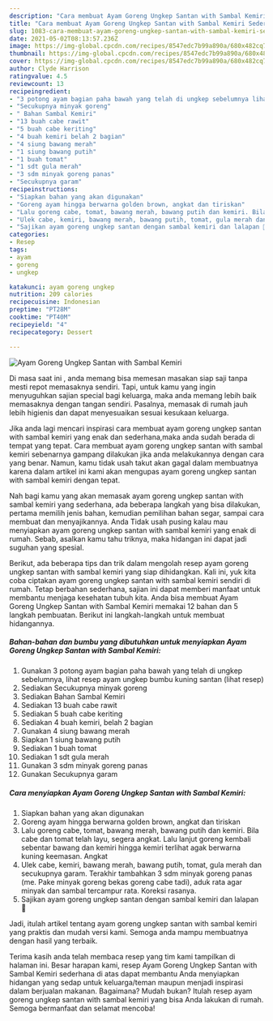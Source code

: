 ```yaml
---
description: "Cara membuat Ayam Goreng Ungkep Santan with Sambal Kemiri Sederhana dan Mudah Dibuat"
title: "Cara membuat Ayam Goreng Ungkep Santan with Sambal Kemiri Sederhana dan Mudah Dibuat"
slug: 1083-cara-membuat-ayam-goreng-ungkep-santan-with-sambal-kemiri-sederhana-dan-mudah-dibuat
date: 2021-05-02T08:13:57.236Z
image: https://img-global.cpcdn.com/recipes/8547edc7b99a890a/680x482cq70/ayam-goreng-ungkep-santan-with-sambal-kemiri-foto-resep-utama.jpg
thumbnail: https://img-global.cpcdn.com/recipes/8547edc7b99a890a/680x482cq70/ayam-goreng-ungkep-santan-with-sambal-kemiri-foto-resep-utama.jpg
cover: https://img-global.cpcdn.com/recipes/8547edc7b99a890a/680x482cq70/ayam-goreng-ungkep-santan-with-sambal-kemiri-foto-resep-utama.jpg
author: Clyde Harrison
ratingvalue: 4.5
reviewcount: 13
recipeingredient:
- "3 potong ayam bagian paha bawah yang telah di ungkep sebelumnya lihat resep ayam ungkep bumbu kuning santan           lihat resep"
- "Secukupnya minyak goreng"
- " Bahan Sambal Kemiri"
- "13 buah cabe rawit"
- "5 buah cabe keriting"
- "4 buah kemiri belah 2 bagian"
- "4 siung bawang merah"
- "1 siung bawang putih"
- "1 buah tomat"
- "1 sdt gula merah"
- "3 sdm minyak goreng panas"
- "Secukupnya garam"
recipeinstructions:
- "Siapkan bahan yang akan digunakan"
- "Goreng ayam hingga berwarna golden brown, angkat dan tiriskan"
- "Lalu goreng cabe, tomat, bawang merah, bawang putih dan kemiri. Bila cabe dan tomat telah layu, segera angkat. Lalu lanjut goreng kembali sebentar bawang dan kemiri hingga kemiri terlihat agak berwarna kuning keemasan. Angkat"
- "Ulek cabe, kemiri, bawang merah, bawang putih, tomat, gula merah dan secukupnya garam. Terakhir tambahkan 3 sdm minyak goreng panas (me. Pake minyak goreng bekas goreng cabe tadi), aduk rata agar minyak dan sambal tercampur rata. Koreksi rasanya."
- "Sajikan ayam goreng ungkep santan dengan sambal kemiri dan lalapan 🤗"
categories:
- Resep
tags:
- ayam
- goreng
- ungkep

katakunci: ayam goreng ungkep 
nutrition: 209 calories
recipecuisine: Indonesian
preptime: "PT28M"
cooktime: "PT40M"
recipeyield: "4"
recipecategory: Dessert

---
```



![Ayam Goreng Ungkep Santan with Sambal Kemiri](https://img-global.cpcdn.com/recipes/8547edc7b99a890a/680x482cq70/ayam-goreng-ungkep-santan-with-sambal-kemiri-foto-resep-utama.jpg)

Di masa  saat ini , anda memang bisa memesan masakan siap saji tanpa mesti repot memasaknya sendiri. Tapi, untuk kamu yang ingin menyuguhkan sajian special bagi keluarga, maka anda memang lebih baik memasaknya dengan tangan sendiri. Pasalnya, memasak di rumah jauh lebih higienis dan dapat menyesuaikan sesuai kesukaan keluarga.

Jika anda lagi mencari inspirasi cara membuat ayam goreng ungkep santan with sambal kemiri yang enak dan sederhana,maka anda sudah berada di tempat yang tepat. Cara membuat ayam goreng ungkep santan with sambal kemiri  sebenarnya gampang dilakukan jika anda melakukannya dengan cara yang benar. Namun, kamu tidak usah takut akan gagal dalam membuatnya 
karena dalam artikel ini kami akan mengupas ayam goreng ungkep santan with sambal kemiri dengan tepat.  



Nah bagi kamu yang akan memasak ayam goreng ungkep santan with sambal kemiri yang sederhana, ada beberapa langkah yang bisa dilakukan, pertama memilih jenis bahan, kemudian pemilihan bahan segar, sampai cara membuat dan menyajikannya. Anda Tidak usah pusing kalau mau menyiapkan ayam goreng ungkep santan with sambal kemiri yang enak di rumah. Sebab, asalkan kamu  tahu triknya, maka hidangan ini dapat jadi suguhan yang spesial.

Berikut, ada beberapa tips dan trik dalam mengolah resep ayam goreng ungkep santan with sambal kemiri yang siap dihidangkan. Kali ini, yuk kita coba ciptakan ayam goreng ungkep santan with sambal kemiri sendiri di rumah. Tetap berbahan sederhana, sajian ini dapat memberi manfaat untuk membantu menjaga kesehatan tubuh kita. Anda bisa membuat Ayam Goreng Ungkep Santan with Sambal Kemiri memakai 12 bahan dan 5 langkah pembuatan. Berikut ini langkah-langkah untuk membuat hidangannya.

<!--inarticleads1-->

##### Bahan-bahan dan bumbu yang dibutuhkan untuk menyiapkan Ayam Goreng Ungkep Santan with Sambal Kemiri:

1. Gunakan 3 potong ayam bagian paha bawah yang telah di ungkep sebelumnya, lihat resep ayam ungkep bumbu kuning santan           (lihat resep)
1. Sediakan Secukupnya minyak goreng
1. Sediakan  Bahan Sambal Kemiri
1. Sediakan 13 buah cabe rawit
1. Sediakan 5 buah cabe keriting
1. Sediakan 4 buah kemiri, belah 2 bagian
1. Gunakan 4 siung bawang merah
1. Siapkan 1 siung bawang putih
1. Sediakan 1 buah tomat
1. Sediakan 1 sdt gula merah
1. Gunakan 3 sdm minyak goreng panas
1. Gunakan Secukupnya garam




<!--inarticleads2-->

##### Cara menyiapkan Ayam Goreng Ungkep Santan with Sambal Kemiri:

1. Siapkan bahan yang akan digunakan
1. Goreng ayam hingga berwarna golden brown, angkat dan tiriskan
1. Lalu goreng cabe, tomat, bawang merah, bawang putih dan kemiri. Bila cabe dan tomat telah layu, segera angkat. Lalu lanjut goreng kembali sebentar bawang dan kemiri hingga kemiri terlihat agak berwarna kuning keemasan. Angkat
1. Ulek cabe, kemiri, bawang merah, bawang putih, tomat, gula merah dan secukupnya garam. Terakhir tambahkan 3 sdm minyak goreng panas (me. Pake minyak goreng bekas goreng cabe tadi), aduk rata agar minyak dan sambal tercampur rata. Koreksi rasanya.
1. Sajikan ayam goreng ungkep santan dengan sambal kemiri dan lalapan 🤗




Jadi, itulah artikel tentang  ayam goreng ungkep santan with sambal kemiri  yang praktis dan mudah versi kami. Semoga anda mampu membuatnya dengan hasil yang terbaik. 

Terima kasih anda telah membaca resep yang tim kami tampilkan di halaman ini. Besar harapan kami, resep  Ayam Goreng Ungkep Santan with Sambal Kemiri sederhana di atas dapat membantu Anda menyiapkan hidangan yang sedap untuk keluarga/teman maupun menjadi inspirasi dalam berjualan makanan. Bagaimana? Mudah bukan? Itulah resep ayam goreng ungkep santan with sambal kemiri yang bisa Anda lakukan di rumah. Semoga bermanfaat dan selamat mencoba!

